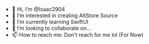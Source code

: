 - 👋 Hi, I’m @Isaac2904
- 👀 I’m interested in creating AltStore Source
- 🌱 I’m currently learning SwiftUI
- 💞️ I’m looking to collaborate on...
- 📫 How to reach me: Don't reach for me lol (For Now)

<!---
Isaac2904/Isaac2904 is a ✨ special ✨ repository because its `README.md` (this file) appears on your GitHub profile.
You can click the Preview link to take a look at your changes.
--->
